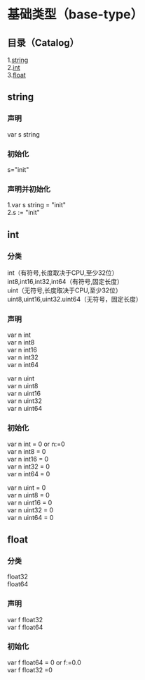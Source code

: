 # 基础类型（base-type）
## 目录（Catalog）
1.[string](https://github.com/EvenBoom/GO-MYGO/blob/master/base-type/README.md#string)</br>
2.[int](https://github.com/EvenBoom/GO-MYGO/blob/master/base-type/README.md#int)</br>
3.[float](https://github.com/EvenBoom/GO-MYGO/blob/master/base-type/README.md#float)</br>
## string
### 声明
var s string</br>
### 初始化
s="init"</br>
### 声明并初始化
1.var s string = "init"</br>
2.s := "init"</br>
## int
### 分类
int（有符号,长度取决于CPU,至少32位）</br>
int8,int16,int32,int64（有符号,固定长度）</br>
uint（无符号,长度取决于CPU,至少32位）</br>
uint8,uint16,uint32.uint64（无符号，固定长度）</br>
### 声明
var n int</br>
var n int8</br>
var n int16</br>
var n int32</br>
var n int64</br>

var n uint</br>
var n uint8</br>
var n uint16</br>
var n uint32</br>
var n uint64</br>
### 初始化
var n int = 0 or n:=0</br>
var n int8 = 0</br>
var n int16 = 0</br>
var n int32 = 0</br>
var n int64 = 0</br>

var n uint = 0</br>
var n uint8 = 0</br>
var n uint16 = 0</br>
var n uint32 = 0</br>
var n uint64 = 0</br>
## float
### 分类
float32</br>
float64</br>
### 声明
var f float32</br>
var f float64</br>
### 初始化
var f float64 = 0 or f:=0.0</br>
var f float32 =0</br>
